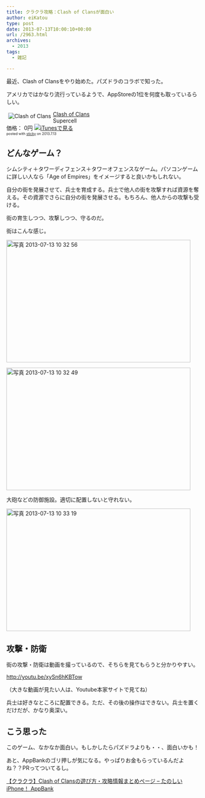 ```yaml
---
title: クラクラ攻略：Clash of Clansが面白い
author: eiKatou
type: post
date: 2013-07-13T10:00:10+00:00
url: /2963.html
archives:
  - 2013
tags:
  - 雑記

---
```

最近、Clash of Clansをやり始めた。パズドラのコラボで知った。
  
アメリカではかなり流行っているようで、AppStoreの1位を何度も取っているらしい。

<div class="sticky-itslink">
  <a href="http://click.linksynergy.com/fs-bin/stat?id=b3b5ZvmUdgo&#038;offerid=94348&#038;type=3&#038;subid=0&#038;tmpid=2192&#038;RD_PARM1=https%253A%252F%252Fitunes.apple.com%252Fjp%252Fapp%252Fclash-of-clans%252Fid529479190%253Fmt%253D8%2526uo%253D4%2526partnerId%253D30" rel="nofollow" target="_blank"><img src="http://a1232.phobos.apple.com/us/r1000/097/Purple/v4/de/af/e1/deafe1c0-1da0-b5b0-c458-fbfc1a11938f/Icon.png" style="border-style:none;float:left;margin:5px;" alt="Clash of Clans" title="Clash of Clans" /></a></p> 
  
  <div class="sticky-itslinktext">
    <a href="http://click.linksynergy.com/fs-bin/stat?id=b3b5ZvmUdgo&#038;offerid=94348&#038;type=3&#038;subid=0&#038;tmpid=2192&#038;RD_PARM1=https%253A%252F%252Fitunes.apple.com%252Fjp%252Fapp%252Fclash-of-clans%252Fid529479190%253Fmt%253D8%2526uo%253D4%2526partnerId%253D30" rel="nofollow" target="_blank">Clash of Clans</a><br />Supercell<br />価格： 0円 <a href="http://click.linksynergy.com/fs-bin/stat?id=b3b5ZvmUdgo&#038;offerid=94348&#038;type=3&#038;subid=0&#038;tmpid=2192&#038;RD_PARM1=https%253A%252F%252Fitunes.apple.com%252Fjp%252Fapp%252Fclash-of-clans%252Fid529479190%253Fmt%253D8%2526uo%253D4%2526partnerId%253D30" rel="nofollow" target="_blank"><img src="http://ax.phobos.apple.com.edgesuite.net/ja_jp/images/web/linkmaker/badge_appstore-sm.gif" alt ="iTunesで見る" style="border-style:none;" /></a><br /><span style="font-size:xx-small;">posted with <a href="http://sticky.linclip.com/linkmaker/" target="_blank">sticky</a> on 2013.7.13</span><br style="clear:left;" />
  </div>
</div>

## どんなゲーム？

シムシティ＋タワーディフェンス＋タワーオフェンスなゲーム。パソコンゲームに詳しい人なら「Age of Empires」をイメージすると良いかもしれない。

自分の街を発展させて、兵士を育成する。兵士で他人の街を攻撃すれば資源を奪える。その資源でさらに自分の街を発展させる。もちろん、他人からの攻撃も受ける。

街の育生しつつ、攻撃しつつ、守るのだ。

街はこんな感じ。
  
[<img src="/blog/uploads/2013/07/2bf06e13489814c537b093dc00c31b2a.jpg" alt="写真 2013-07-13 10 32 56" width="481" height="320" class="alignnone size-full wp-image-2965" srcset="/blog/uploads/2013/07/2bf06e13489814c537b093dc00c31b2a.jpg 481w, /blog/uploads/2013/07/2bf06e13489814c537b093dc00c31b2a-300x199.jpg 300w" sizes="(max-width: 481px) 100vw, 481px" />][1]
  
[<img src="/blog/uploads/2013/07/6eace471e0fc7a3187d7ee081deec6be.jpg" alt="写真 2013-07-13 10 32 49" width="481" height="320" class="alignnone size-full wp-image-2966" srcset="/blog/uploads/2013/07/6eace471e0fc7a3187d7ee081deec6be.jpg 481w, /blog/uploads/2013/07/6eace471e0fc7a3187d7ee081deec6be-300x199.jpg 300w" sizes="(max-width: 481px) 100vw, 481px" />][2] 

大砲などの防御施設。適切に配置しないと守れない。
  
[<img src="/blog/uploads/2013/07/849f606afd9b421f5c726f3baa83e70e.jpg" alt="写真 2013-07-13 10 33 19" width="481" height="320" class="alignnone size-full wp-image-2964" srcset="/blog/uploads/2013/07/849f606afd9b421f5c726f3baa83e70e.jpg 481w, /blog/uploads/2013/07/849f606afd9b421f5c726f3baa83e70e-300x199.jpg 300w" sizes="(max-width: 481px) 100vw, 481px" />][3] 

## 攻撃・防衛

街の攻撃・防衛は動画を撮っているので、そちらを見てもらうと分かりやすい。
  

  
<http://youtu.be/xySn6hKBTow>
  
（大きな動画が見たい人は、Youtube本家サイトで見てね） 

兵士は好きなところに配置できる。ただ、その後の操作はできない。兵士を置くだけだが、かなり奥深い。

## こう思った

このゲーム、なかなか面白い。もしかしたらパズドラよりも・・、面白いかも！

あと、AppBankのゴリ押しが気になる。やっぱりお金もらっているんだよね？？PRってついてるし。
  
[【クラクラ】Clash of Clansの遊び方・攻略情報まとめページ &#8211; たのしいiPhone！ AppBank][4]

 [1]: /blog/uploads/2013/07/2bf06e13489814c537b093dc00c31b2a.jpg
 [2]: /blog/uploads/2013/07/6eace471e0fc7a3187d7ee081deec6be.jpg
 [3]: /blog/uploads/2013/07/849f606afd9b421f5c726f3baa83e70e.jpg
 [4]: http://www.appbank.net/2013/06/15/iphone-application/619819.php
